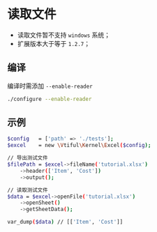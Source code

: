 # 读取文件

* 读取文件暂不支持 `windows` 系统；
* 扩展版本大于等于 `1.2.7`；

## 编译

编译时需添加 `--enable-reader`

```bash
./configure --enable-reader
```

## 示例

```bash
$config   = ['path' => './tests'];
$excel    = new \Vtiful\Kernel\Excel($config);

// 导出测试文件
$filePath = $excel->fileName('tutorial.xlsx')
    ->header(['Item', 'Cost'])
    ->output();

// 读取测试文件
$data = $excel->openFile('tutorial.xlsx')
    ->openSheet()
    ->getSheetData();

var_dump($data) // [['Item', 'Cost']]
```

